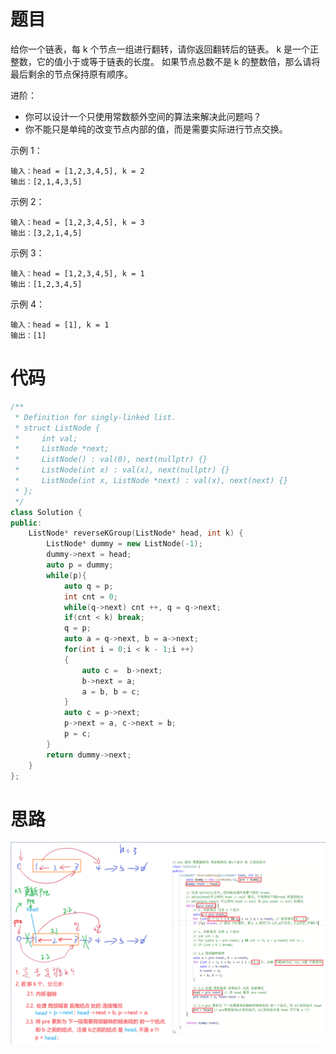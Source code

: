 #  题目
给你一个链表，每 k 个节点一组进行翻转，请你返回翻转后的链表。
k 是一个正整数，它的值小于或等于链表的长度。
如果节点总数不是 k 的整数倍，那么请将最后剩余的节点保持原有顺序。

进阶：
- 你可以设计一个只使用常数额外空间的算法来解决此问题吗？
- 你不能只是单纯的改变节点内部的值，而是需要实际进行节点交换。

示例 1：
```
输入：head = [1,2,3,4,5], k = 2
输出：[2,1,4,3,5]
```
示例 2：
```
输入：head = [1,2,3,4,5], k = 3
输出：[3,2,1,4,5]
```
示例 3：
```
输入：head = [1,2,3,4,5], k = 1
输出：[1,2,3,4,5]
```
示例 4：
```
输入：head = [1], k = 1
输出：[1]
```

# 代码
```c++
/**
 * Definition for singly-linked list.
 * struct ListNode {
 *     int val;
 *     ListNode *next;
 *     ListNode() : val(0), next(nullptr) {}
 *     ListNode(int x) : val(x), next(nullptr) {}
 *     ListNode(int x, ListNode *next) : val(x), next(next) {}
 * };
 */
class Solution {
public:
    ListNode* reverseKGroup(ListNode* head, int k) {
        ListNode* dummy = new ListNode(-1);
        dummy->next = head;
        auto p = dummy;
        while(p){
            auto q = p;
            int cnt = 0;
            while(q->next) cnt ++, q = q->next;
            if(cnt < k) break;
            q = p;
            auto a = q->next, b = a->next;
            for(int i = 0;i < k - 1;i ++)
            {
                auto c =  b->next;
                b->next = a;
                a = b, b = c;
            }
            auto c = p->next;
            p->next = a, c->next = b;
            p = c;
        }
        return dummy->next;
    }
};
```
# 思路
<img src="./static/25_K.png"/>